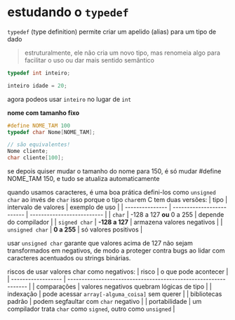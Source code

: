 # estudando o `typedef`
`typedef` (type definition) permite criar um apelido (alias) para um tipo de dado
> estruturalmente, ele não cria um novo tipo, mas renomeia algo para facilitar o uso ou dar mais sentido semântico

```c
typedef int inteiro;

inteiro idade = 20;
```
agora podeos usar `inteiro` no lugar de `int`


**nome com tamanho fixo**
```c
#define NOME_TAM 100
typedef char Nome[NOME_TAM];

// são equivalentes!
Nome cliente;
char cliente[100];
```
se depois quiser mudar o tamanho do nome para 150, é só mudar #define NOME_TAM 150, e tudo se atualiza automaticamente

quando usamos caracteres, é uma boa prática defini-los como `unsigned char` ao invés de `char`
isso porque o tipo `char`em C tem duas versões:
| tipo            | intervalo de valores      | exemplo de uso             |
| --------------- | ------------------------- | -------------------------- |
| `char`          | -128 a 127 **ou** 0 a 255 | depende do compilador      |
| `signed char`   | **-128 a 127**            | armazena valores negativos |
| `unsigned char` | **0 a 255**               | só valores positivos       |

usar `unsigned char` garante que valores acima de 127 não sejam transformados em negativos, de modo a proteger contra bugs ao lidar com caracteres acentuados ou strings binárias.

riscos de usar valores char como negativos:
| risco              | o que pode acontecer                                            |
| ------------------ | --------------------------------------------------------------- |
| comparações        | valores negativos quebram lógicas de tipo                       |
| indexação          | pode acessar `array[-alguma_coisa]` sem querer                  |
| bibliotecas padrão | podem segfaultar com `char` negativo                            |
| portabilidade      | um compilador trata `char` como `signed`, outro como `unsigned` |
